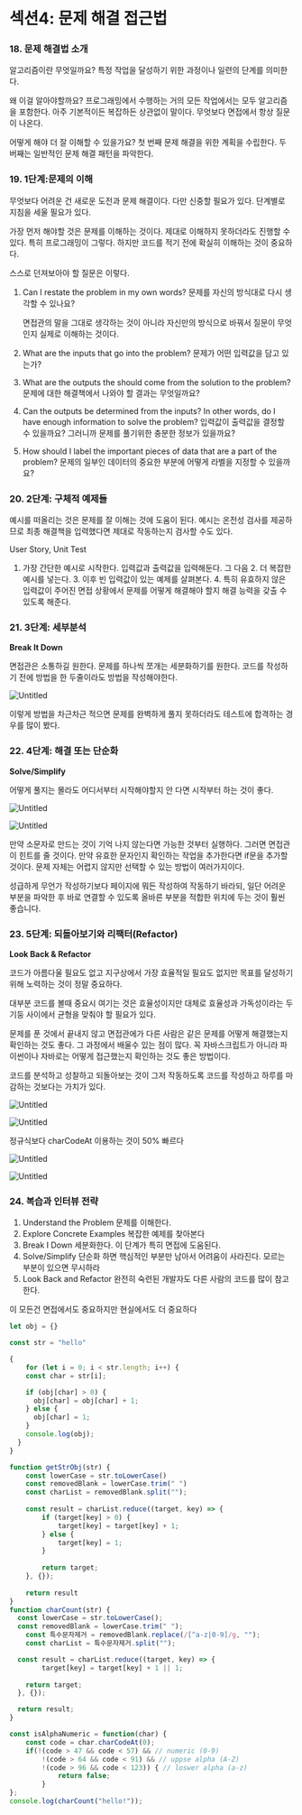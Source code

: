 # 섹션4: 문제 해결 접근법

### 18. 문제 해결법 소개

알고리즘이란 무엇일까요? 특정 작업을 달성하기 위한 과정이나 일련의 단계를 의미한다. 

왜 이걸 알아야할까요? 프로그래밍에서 수행하는 거의 모든 작업에서는 모두 알고리즘을 포함한다. 아주 기본적이든 복잡하든 상관없이 말이다. 무엇보다 면접에서 항상 질문이 나온다.

어떻게 해야 더 잘 이해할 수 있을가요? 첫 번째 문제 해결을 위한 계획을 수립한다. 두 버째는 일반적인 문제 해결 패턴을 파악한다. 

### 19. 1단계:문제의 이해

무엇보다 어려운 건 새로운 도전과 문제 해결이다. 다만 신중할 필요가 있다. 단계별로 지침을 세울 필요가 있다. 

가장 먼저 해야할 것은 문제를 이해하는 것이다. 제대로 이해하지 못하더라도 진행할 수 있다. 특히 프로그래밍이 그렇다. 하지만 코드를 적기 전에 확실히 이해하는 것이 중요하다.

스스로 던져보아야 할 질문은 이렇다. 

1. Can I restate the problem in my own words?
문제를 자신의 방식대로 다시 생각할 수 있나요? 
    
    면접관의 말을 그대로 생각하는 것이 아니라 자신만의 방식으로 바꿔서 질문이 무엇인지 실제로 이해하는 것이다.
    
2. What are the inputs that go into the problem?
문제가 어떤 입력값을 담고 있는가?
3. What are the outputs the should come from the solution to the problem?
문제에 대한 해결책에서 나와야 할 결과는 무엇일까요?
4. Can the outputs be determined from the inputs? In other words, do I have enough information to solve the problem? 
입력값이 출력값을 결정할 수 있을까요? 그러니까 문제를 풀기위한 충분한 정보가 있을까요?
5. How should I label the important pieces of data that are a part of the problem?
문제의 일부인 데이터의 중요한 부분에 어떻게 라벨을 지정할 수 있을까요?

### 20. 2단계: 구체적 예제들

예시를 떠올리는 것은 문제를 잘 이해는 것에 도움이 된다. 예시는 온전성 검사를 제공하므로 최종 해결책을 입력했다면 제대로 작동하는지 검사할 수도 있다.

User Story, Unit Test

1. 가장 간단한 예시로 시작한다. 입력값과 출력값을 입력해둔다. 그 다음 2. 더 복잡한 예시를 넣는다. 3. 이후 빈 입력값이 있는 예제를 살펴본다. 4. 특히 유효하지 않은 입력값이 주어진 면접 상황에서 문제를 어떻게 해결해야 할지 해결 능력을 갖출 수 있도록 해준다.

### 21. 3단계: 세부분석

**Break It Down**

면접관은 소통하길 원한다. 문제를 하나씩 쪼개는 세분화하기를 원한다. 코드를 작성하기 전에 방법을 한 두줄이라도 방법을 작성해야한다. 

![Untitled](image/03_ProblemSlovingPatterns/Untitled.png)

이렇게 방법을 차근차근 적으면 문제를 완벽하게 풀지 못하더라도 테스트에 합격하는 경우를 많이 봤다. 

### 22. 4단계: 해결 또는 단순화

**Solve/Simplify**

어떻게 풀지는 몰라도 어디서부터 시작해야할지 안 다면 시작부터 하는 것이 좋다.

![Untitled](image/03_ProblemSlovingPatterns/Untitled%201.png)

![Untitled](image/03_ProblemSlovingPatterns/Untitled%202.png)

만약 소문자로 만드는 것이 기억 나지 않는다면 가능한 것부터 실행하다. 그러면 면접관이 힌트를 줄 것이다. 만약 유효한 문자인지 확인하는 작업을 추가한다면 if문을 추가할 것이다. 문제 자체는 어렵지 않지만 선택할 수 있는 방법이 여러가지이다.

성급하게 무언가 작성하기보다 페이지에 뭐든 작성하여 작동하기 바라되, 일단 어려운 부분을 파악한 후 바로 연결할 수 있도록 올바른 부분을 적합한 위치에 두는 것이 훨씬 좋습니다.

### 23. 5단계: 되돌아보기와 리팩터(Refactor)

**Look Back & Refactor**

코드가 아름다울 필요도 없고 지구상에서 가장 효율적일 필요도 없지만 목표를 달성하기 위해 노력하는 것이 정말 중요하다.

대부분 코드를 볼때 중요시 여기는 것은 효율성이지만 대체로 효율성과 가독성이라는 두 기둥 사이에서 균형을 맞춰야 할 필요가 있다.

문제를 푼 것에서 끝내지 않고 면접관에가 다른 사람은 같은 문제를 어떻게 해결했는지 확인하는 것도 좋다. 그 과정에서 배울수 있는 점이 많다. 꼭 자바스크립트가 아니라 파이썬이나 자바로는 어떻게 접근했는지 확인하는 것도 좋은 방법이다.

코드를 분석하고 성찰하고 되돌아보는 것이 그저 작동하도록 코드를 작성하고 하루를 마감하는 것보다는 가치가 있다.

![Untitled](image/03_ProblemSlovingPatterns/Untitled%203.png)

![Untitled](image/03_ProblemSlovingPatterns/Untitled%204.png)

정규식보다 charCodeAt 이용하는 것이 50% 빠르다

![Untitled](image/03_ProblemSlovingPatterns/Untitled%205.png)

![Untitled](image/03_ProblemSlovingPatterns/Untitled%206.png)

### 24. 복습과 인터뷰 전략

1. Understand the Problem
문제를 이해한다. 
2. Explore Concrete Examples
복잡한 예제를 찾아본다
3. Break I Down
세분화한다. 이 단계가 특히 면접에 도움된다.
4. Solve/Simplify
단순화 하면 핵심적인 부분만 남아서 어려움이 사라진다. 모르는 부분이 있으면 무시하라
5. Look Back and Refactor
완전히 숙련된 개발자도 다른 사람의 코드를 많이 참고한다. 

이 모든건 면접에서도 중요하지만 현실에서도 더 중요하다

```jsx
let obj = {}

const str = "hello"

{
	for (let i = 0; i < str.length; i++) {
    const char = str[i];

    if (obj[char] > 0) {
      obj[char] = obj[char] + 1;
    } else {
      obj[char] = 1;
    }
    console.log(obj);
  }
}

function getStrObj(str) {	
	const lowerCase = str.toLowerCase()
	const removedBlank = lowerCase.trim(" ")
	const charList = removedBlank.split("");
	
	const result = charList.reduce((target, key) => {
		if (target[key] > 0) {
			target[key] = target[key] + 1;
		} else {
			target[key] = 1;
		}
		
		return target;
	}, {});
	
	return result	
}
function charCount(str) {
  const lowerCase = str.toLowerCase();
  const removedBlank = lowerCase.trim(" ");
	const 특수문자제거 = removedBlank.replace(/[^a-z|0-9]/g, "");
	const charList = 특수문자제거.split("");

  const result = charList.reduce((target, key) => {
		target[key] = target[key] + 1 || 1;
  
    return target;
  }, {});

  return result;
}

const isAlphaNumeric = function(char) {
	const code = char.charCodeAt(0);
	if(!(code > 47 && code < 57) && // numeric (0-9)
		!(code > 64 && code < 91) && // uppse alpha (A-Z)
		!(code > 96 && code < 123)) { // loswer alpha (a-z)
			return false;
		}
};
console.log(charCount("hello!"));
```